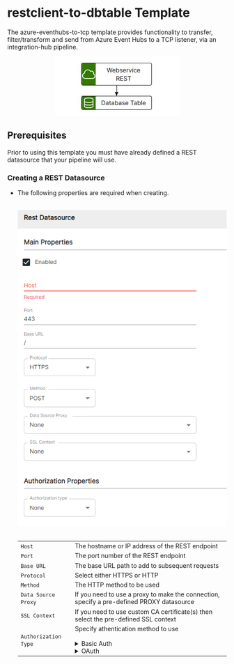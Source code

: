 # restclient-to-dbtable Template

The azure-eventhubs-to-tcp template provides functionality to transfer, filter/transform and send from Azure Event Hubs to a TCP listener, via an integration-hub pipeline.

<p align="center">
<img src="../../assets/images/restclient-to-dbtable/flow_restclient-to-dbtable.jpg" />
</p>

## Prerequisites

Prior to using this template you must have already defined a REST datasource that your pipeline will use.

### Creating a REST Datasource

- The following properties are required when creating.

  <br><img src="../../assets/images/datasource-rest.png" /><br>
  <br />
    <table>
      <tr>
        <td><code>Host</code></td>
        <td>The hostname or IP address of the REST endpoint</td>
      </tr>
      <tr>
        <td><code>Port</code></td>
        <td>The port number of the REST endpoint</td>
      </tr>
      <tr>
        <td><code>Base URL</code></td>
        <td>The base URL path to add to subsequent requests</td>
      </tr>
      <tr>
        <td><code>Protocol</code></td>
        <td>Select either HTTPS or HTTP</td>
      </tr>
      <tr>
        <td><code>Method</code></td>
        <td>The HTTP method to be used</td>
      </tr>
      <tr>
        <td><code>Data Source Proxy</code></td>
        <td>If you need to use a proxy to make the connection, specify a pre-defined PROXY datasource</td>
      </tr>
      <tr>
        <td><code>SSL Context</code></td>
        <td>If you need to use custom CA certificate(s) then select the pre-defined SSL context</td>
      </tr>
      <tr>
        <td><code>Authorization Type</code></td>
        <td>Specify athentication method to use<br><br>
          <details>
            <summary>Basic Auth</summary>
            <table>
              <tr>
                <td><code>Username</code></td>
                <td>The username for authenticating</td>
              </tr>
              <tr>
                <td><code>Password</code></td>
                <td>The password for authenticating</td>
              </tr>
              <tr>
                <td><code>Authorization Header Prefix</code></td>
                <td>The authorization token type</td>
              </tr>
              <tr>
                <td><code>Authorization Header Name</code></td>
                <td>The authorization name</td>
              </tr>
              <tr>
                <td><code>SSL Context</code></td>
                <td>If you need to use custom CA certificate(s), then select the pre-defined SSL context</td>
              </tr>
            </table>
          </details>
          <details>
            <summary>OAuth</summary>s
            <table>
              <tr>
                <td><code>Host</code></td>
                <td>The hostname of the OAuth server</td>
              </tr>
              <tr>
                <td><code>Authorization Url</code></td>
                <td>The endpoint for the API provider authorization server, to retrieve the auth code</td>
              </tr>
              <tr>
                <td><code>Token Url</code></td>
                <td>The OAuth provider's token endpoint, used to request the access token</td>
              </tr>
              <tr>
                <td><code>Redirect Url</code></td>
                <td>The redirect_uri is must match one of the URLs the developer registered when creating the application, and the authorization server should reject the request if it does not match.</td>
              </tr>
              <tr>
                <td><code>Client Secret</code></td>
                <td>The client secret given to you by the API provider</td>
              </tr>
              <tr>
                <td><code>Client Id</code></td>
                <td>The ID for your client application registered with the API provider</td>
              </tr>
              <tr>
                <td><code>Scope</code></td>
                <td>The scope of access you are requesting, which may include multiple space-separated values</td>
              </tr>
              <tr>
                <td><code>Grant Type</code></td>
                <td>This will depend on the API service provider requirements</td>
              </tr>
              <tr>
                <td><code>Token Refresh</code></td>
                <td>The unit that should be combined with the *Token Refresh Unit*, refreshing the token will happen at this interval</td>
              </tr>
              <tr>
                <td><code>Token Refresh Unit</code></td>
                <td>This can be Seconds, Minutes, Hours or Days</td>
              </tr>
              <tr>
                <td><code>Authorization Header Prefix</code></td>
                <td>The authorization token type</td>
              </tr>
              <tr>
                <td><code>Authorization Header Name</code></td>
                <td>The authorization name</td>
              </tr>
              <tr>
                <td><code>Mail Support</code></td>
                <td>Set to true if connecting to Azure and you are wanting to interact with mail component</td>
              </tr>
              <tr>
                <td><code>SSL Context</code></td>
                <td>If you need to use custom CA certificate(s), then select the pre-defined SSL context</td>
              </tr>
            </table>
          </details>
        </td>
      </tr>
  </table>
